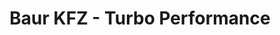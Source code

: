 ---
title: "Baur KFZ - Turbo Performance"
url: /kissing/baur-kfz-turbo-performance/
shop: Autoteile
---